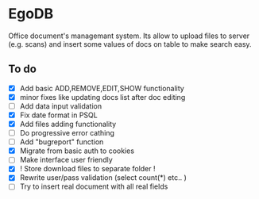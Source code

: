 # EgoDB
Office document's managemant system.
Its allow to upload files to server (e.g. scans) and insert some values of docs on table to make search easy.

## To do
- [x] Add basic ADD,REMOVE,EDIT,SHOW functionality
- [x] minor fixes like updating docs list after doc editing
- [ ] Add data input validation
- [x] Fix date format in PSQL
- [x] Add files adding functionality
- [ ] Do progressive error cathing
- [ ] Add "bugreport" function
- [x] Migrate from basic auth to cookies
- [ ] Make interface user friendly
- [x] ! Store download files to separate folder !
- [x] Rewrite user/pass validation (select count(*) etc.. )
- [ ] Try to insert real document with all real fields

